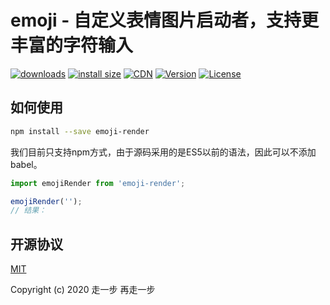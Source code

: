 # emoji - 自定义表情图片启动者，支持更丰富的字符输入

<p>
  <a href="https://yelloxing.gitee.io/npm-downloads?interval=7&packages=emoji-render"><img src="https://img.shields.io/npm/dm/emoji-render.svg" alt="downloads"></a>
  <a href="https://packagephobia.now.sh/result?p=emoji-render"><img src="https://packagephobia.now.sh/badge?p=emoji-render" alt="install size"></a>
  <a href="https://www.jsdelivr.com/package/npm/emoji-render"><img src="https://data.jsdelivr.com/v1/package/npm/emoji-render/badge" alt="CDN"></a>
  <a href="https://www.npmjs.com/package/emoji-render"><img src="https://img.shields.io/npm/v/emoji-render.svg" alt="Version"></a>
  <a href="https://github.com/yelloxing/emoji-render/blob/master/LICENSE"><img src="https://img.shields.io/npm/l/emoji-render.svg" alt="License"></a>
</p>

## 如何使用

```bash
npm install --save emoji-render
```

我们目前只支持npm方式，由于源码采用的是ES5以前的语法，因此可以不添加babel。

```js
import emojiRender from 'emoji-render';

emojiRender('');
// 结果：

```

## 开源协议

[MIT](https://github.com/yelloxing/emoji-render/blob/master/LICENSE)

Copyright (c) 2020 走一步 再走一步